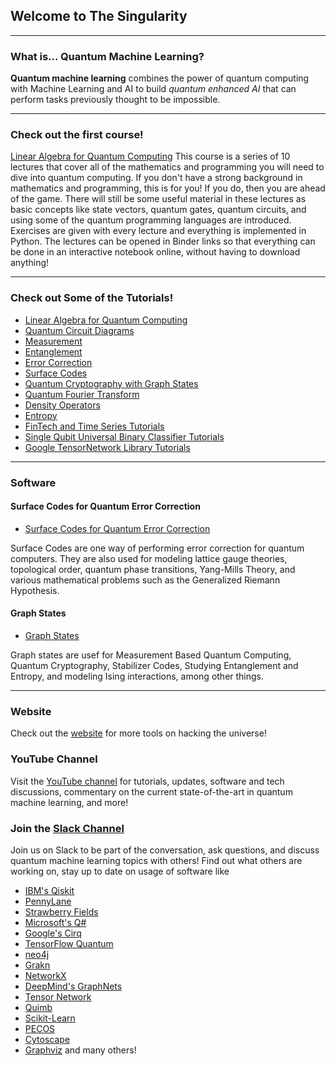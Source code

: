 ## Welcome to The Singularity
---
### What is... Quantum Machine Learning?

**Quantum machine learning** combines the power of quantum computing with Machine Learning and AI to build *quantum enhanced AI* that can perform tasks previously thought to be impossible.

---
### Check out the first course!
[Linear Algebra for Quantum Computing](https://the-singularity-research.github.io/linear_algebra_for_quantum_computing/)
This course is a series of 10 lectures that cover all of the mathematics and programming you will need to dive into quantum computing. If you don't have a strong background in mathematics and programming, this is for you! If you do, then you are ahead of the game. There will still be some useful material in these lectures as basic concepts like state vectors, quantum gates, quantum circuits, and using some of the quantum programming languages are introduced. Exercises are given with every lecture and everything is implemented in Python. The lectures can be opened in Binder links so that everything can be done in an interactive notebook online, without having to download anything!

---
### Check out Some of the Tutorials!

- [Linear Algebra for Quantum Computing](https://the-singularity-research.github.io/linear_algebra_for_quantum_computing/)
- [Quantum Circuit Diagrams](https://the-singularity-research.github.io/circuit_diagram/)
- [Measurement](https://the-singularity-research.github.io/measurement/)
- [Entanglement](https://github.com/The-Singularity-Research/entanglement)
- [Error Correction](https://github.com/The-Singularity-Research/error-correction)
- [Surface Codes](https://github.com/The-Singularity-Research/Surface-Codes)
- [Quantum Cryptography with Graph States](https://github.com/The-Singularity-Research/graph-state-quantum-cryptography)
- [Quantum Fourier Transform](https://github.com/The-Singularity-Research/quantum-fourier-transform)
- [Density Operators](https://the-singularity-research.github.io/density_operators/)
- [Entropy](https://github.com/The-Singularity-Research/entropy)
- [FinTech and Time Series Tutorials](https://github.com/The-Singularity-Research/FinTech-Time-Series)
- [Single Qubit Universal Binary Classifier Tutorials](https://github.com/The-Singularity-Research/universal-classifier)
- [Google TensorNetwork Library Tutorials](https://github.com/The-Singularity-Research/TensorNetwork-Tutorial)

---
### Software

#### Surface Codes for Quantum Error Correction

- [Surface Codes for Quantum Error Correction](https://github.com/The-Singularity-Research/SurfaceCodes)

Surface Codes are one way of performing error correction for quantum computers. They are also used for modeling lattice gauge theories, topological order, quantum phase transitions, Yang-Mills Theory, and various mathematical problems such as the Generalized Riemann Hypothesis. 

#### Graph States

- [Graph States](https://github.com/The-Singularity-Research/Graph-States)

Graph states are usef for Measurement Based Quantum Computing, Quantum Cryptography, Stabilizer Codes, Studying Entanglement and Entropy, and modeling Ising interactions, among other things. 

---

### Website
Check out the [website](https://thesingularityrese.wixsite.com/singularity/hacking-the-universe) for more tools on hacking the universe!

### YouTube Channel

Visit the [YouTube channel](https://www.youtube.com/channel/UCJn69C6UL66HJW-42uhk88g/) for tutorials, updates, software and tech discussions, commentary on the current state-of-the-art in quantum machine learning, and more!

### Join the [Slack Channel](https://join.slack.com/t/the-singularity-hq/shared_invite/enQtODc3MDg4OTIyNjk1LWYzN2FhMzg2YTNjOGIxYjIzNmYyMmVlMDMxMDMzNGI3Y2FhNTExYTRiZTFjODM3NDc4YWQ3NGVhYmQxYmRhOTA)

Join us on Slack to be part of the conversation, ask questions, and discuss quantum machine learning topics with others! Find out what others are working on, stay up to date on usage of software like 
- [IBM's Qiskit](https://qiskit.org/)
- [PennyLane](https://pennylane.ai/)
- [Strawberry Fields](https://strawberryfields.readthedocs.io/en/stable/#)
- [Microsoft's Q#](https://docs.microsoft.com/en-us/quantum/language/?view=qsharp-preview)
- [Google's Cirq](https://cirq.readthedocs.io/en/latest/circuits.html)
- [TensorFlow Quantum](https://www.tensorflow.org/quantum)
- [neo4j](neo4j.com)
- [Grakn](Grakn.ai)
- [NetworkX](https://networkx.github.io/)
- [DeepMind's GraphNets](https://github.com/deepmind/graph_nets)
- [Tensor Network](https://github.com/google/TensorNetwork)
- [Quimb](https://quimb.readthedocs.io/en/latest/index.html)
- [Scikit-Learn](https://scikit-learn.org/stable/)
- [PECOS](https://quantum-pecos.readthedocs.io/en/latest/)
- [Cytoscape](https://cytoscape.org/)
- [Graphviz](graphviz.org) 
and many others!
